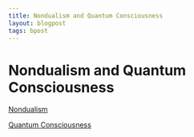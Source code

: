 ```yaml
---
title: Nondualism and Quantum Consciousness
layout: blogpost
tags: bpost
---
```


# Nondualism and Quantum Consciousness

[Nondualism](https://en.wikipedia.org/wiki/Nondualism)

[Quantum Consciousness](https://www.mdpi.com/1099-4300/26/6/460)
